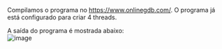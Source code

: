 Compilamos o programa no https://www.onlinegdb.com/. O programa já está configurado para criar 4 threads.


A saída do programa é mostrada abaixo:  
![image](https://user-images.githubusercontent.com/16262291/191622155-763d299d-87ef-4fe5-9020-1389a003c05d.png)
